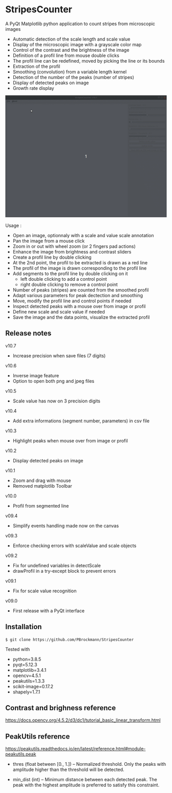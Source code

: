 # StripesCounter

A PyQt Matplotlib python application to count stripes from microscopic images

 * Automatic detection of the scale length and scale value
 * Display of the microscopic image with a grayscale color map
 * Control of the contrast and the brightness of the image
 * Definition of a profil line from mouse double clicks
 * The profil line can be redefined, moved by picking the line or its bounds
 * Extraction of the profil
 * Smoothing (convolution) from a variable length kernel
 * Detection of the number of the peaks (number of stripes)
 * Display of detected peaks on image
 * Growth rate display

![ScreenShot](StripesCounter_v10.gif)  

Usage :

 * Open an image, optionnaly with a scale and value scale annotation
 * Pan the image from a mouse click
 * Zoom in or out with wheel zoom (or 2 fingers pad actions)
 * Enhance the image from brightness and contrast sliders
 * Create a profil line by double clicking
 * At the 2nd point, the profil to be extracted is drawn as a red line
 * The profil of the image is drawn corresponding to the profil line 
 * Add segments to the profil line by double clicking on it
   * left double clicking to add a control point
   * right double clicking to remove a control point 
 * Number of peaks (stripes) are counted from the smoothed profil
 * Adapt various parameters for peak dectection and smoothing
 * Move, modify the profil line and control points if needed
 * Inspect detected peaks with a mouse over from image or profil
 * Define new scale and scale value if needed
 * Save the image and the data points, visualize the extracted profil

## Release notes

v10.7
 * Increase precision when save files (7 digits)

v10.6
 * Inverse image feature
 * Option to open both png and jpeg files

v10.5
 * Scale value has now on 3 precision digits

v10.4
 * Add extra informations (segment number, parameters) in csv file

v10.3
 * Highlight peaks when mouse over from image or profil

v10.2
 * Display detected peaks on image

v10.1
 * Zoom and drag with mouse
 * Removed matplotlib Toolbar

v10.0
 * Profil from segmented line 

v09.4
 * Simplify events handling made now on the canvas

v09.3
 * Enforce checking errors with scaleValue and scale objects

v09.2
 * Fix for undefined variables in detectScale
 * drawProfil in a try-except block to prevent errors

v09.1
 * Fix for scale value recognition

v09.0
 * First release with a PyQt interface

## Installation

`$ git clone https://github.com/PBrockmann/StripesCounter`

Tested with 
 * python=3.8.5
 * pyqt=5.12.3
 * matplotlib=3.4.1
 * opencv=4.5.1
 * peakutils=1.3.3
 * scikit-image=0.17.2
 * shapely=1.7.1 

## Contrast and brighness reference 

https://docs.opencv.org/4.5.2/d3/dc1/tutorial_basic_linear_transform.html

## PeakUtils reference

https://peakutils.readthedocs.io/en/latest/reference.html#module-peakutils.peak

 * thres (float between [0., 1.]) – Normalized threshold. Only the peaks with amplitude higher than the threshold will be detected.

 * min_dist (int) – Minimum distance between each detected peak. The peak with the highest amplitude is preferred to satisfy this constraint.
